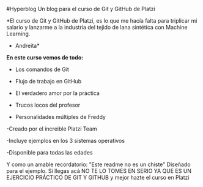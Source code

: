 #Hyperblog
Un blog para el curso de Git y GitHub de Platzi

*El curso de Git y GitHub de Platzi, es lo que me hacía falta para triplicar mi salario y lanzarme a la industria del tejido de lana sintética con Machine Learning.
- Andreita*

**En este curso vemos de todo:**

- Los comandos de Git

- Flujo de trabajo en GitHub

- El verdadero amor por  la práctica

- Trucos locos del profesor

- Personalidades múltiples de Freddy

-Creado por el increible Platzi Team

-Incluye ejemplos en los 3 sistemas operativos

-Disponible para todas las edades

Y como un amable recordatorio: "Este readme no es un chiste" Diseñado para el ejemplo. Si llegas acá NO TE LO TOMES EN SERIO YA QUE ES UN EJERCICIO PRÁCTICO DE GIT Y GITHUB y mejor hazte el curso en Platzi